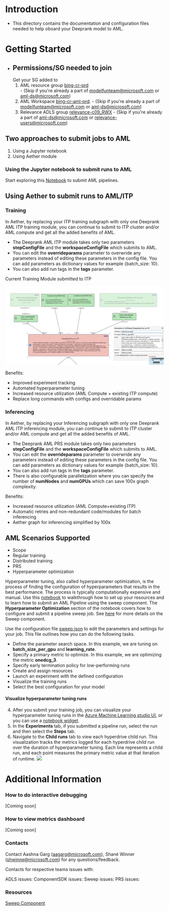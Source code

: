 # Introduction
- This directory contains the documentation and configuration files needed to help oboard your Deeprank model to AML. 
 
# Getting Started

- ## Permissions/SG needed to join
     Get your SG added to 
     1. AML resource group [bing-cr-prd](https://ms.portal.azure.com/#@72f988bf-86f1-41af-91ab-2d7cd011db47/resource/subscriptions/6560575d-fa06-4e7d-95fb-f962e74efd7a/resourceGroups/bing-cr-prd/overview)  
       - (Skip if you're already a part of modelfunteam@microsoft.com or aml-ds@microsoft.com)
     2. AML Workspace [bing-cr-aml-prd](https://ms.portal.azure.com/#@72f988bf-86f1-41af-91ab-2d7cd011db47/resource/subscriptions/6560575d-fa06-4e7d-95fb-f962e74efd7a/resourceGroups/bing-cr-prd/providers/Microsoft.MachineLearningServices/workspaces/bing-cr-aml-prd/overview).
       - (Skip if you're already a part of modelfunteam@microsoft.com or aml-ds@microsoft.com)
     3. Relevance ADLS group [relevance-c09_RWX](https://ms.portal.azure.com/#blade/Microsoft_AAD_IAM/GroupDetailsMenuBlade/Overview/groupId/eb2a3428-71c0-4751-9194-715007f36d74)
       - (Skip if you're already a part of aml-ds@microsoft.com or relevance-users@microsoft.com)

## Two approaches to submit jobs to AML
1. Using a Jupyter notebook
2. Using Aether module


### Using the Jupyter notebook to submit runs to AML
Start exploring this [Notebook](https://msasg.visualstudio.com/Bing_and_IPG/_git/deeprank?path=%2Fdeeprank%2Fpagerec.ipynb&version=GBaagarg%2Franklm&_a=preview&anchor=getting-started) to submit AML pipelines.

## Using Aether to submit runs to AML/ITP 
### Training
In Aether, by replacing your ITP training subgraph with only one Deeprank AML ITP training module, you can continue to submit to ITP cluster and/or AML compute
and get all the added benefits of AML. 

- The Deeprank AML ITP module takes only two parameters **stepConfigFile** and the **workspaceConfigFile** which submits to AML.
- You can edit the **overrideparams** parameter to overwride any parameters instead of editing these parameters in the config file. You can add parameters
as dictionary values for example {batch_size: 10}. 
- You can also add run tags in the **tags** parameter.  

Current Training Module submitted to ITP 

![](trainingimage1.gif)

Benefits:
*	Improved experiment tracking 
*	Automated hyperparameter tuning
*	Increased resource utilization (AML Compute + existing ITP compute)
*	Replace long commands with configs and overridable params

### Inferencing 
In Aether, by replacing your Inferencing subgraph with only one Deeprank AML ITP inferencing module, you can continue to submit to ITP cluster and/or AML compute
and get all the added benefits of AML. 

- The Deeprank AML PRS module takes only two parameters **stepConfigFile** and the **workspaceConfigFile** which submits to AML.
- You can edit the **overrideparams** parameter to overwride any parameters instead of editing these parameters in the config file. You can add parameters
as dictionary values for example {batch_size: 10}. 
- You can also add run tags in the **tags** parameter.  
- There is also configurable parallelization where you can specify the number of **numNodes** and **numGPUs** which can save 100x graph complexity. 


Benefits:
*	Increased resource utilization (AML Compute+existing ITP)
*	Automatic retries and non-redundant code/modules for batch inferencing
*	Aether graph for inferencing simplified by 100x


## AML Scenarios Supported 

* Scope
* Regular training
* Distributed training
* PRS 
* Hyperparameter optimization

Hyperparameter tuning, also called hyperparameter optimization, is the process of finding the configuration of hyperparameters that results in the best performance. The process is typically computationally expensive and manual. Use this [notebook](https://msasg.visualstudio.com/Bing_and_IPG/_git/deeprank?path=%2Fdeeprank%2Fpagerec.ipynb&_a=preview) to walkthrough how to set up your resources and to learn how to submit an AML Pipeline using the sweep component. The **Hyperparameter Optimization** section of the notebook covers how to configure and submit a pipeline sweep job. See [here](https://componentsdk.azurewebsites.net/components/sweep_component.html) for more details on the Sweep component. 

Use the configuration file [sweep.json](https://msasg.visualstudio.com/Bing_and_IPG/_git/deeprank?path=%2Fdeeprank%2Faml_pipeline%2Fconfigs%2Fpipeline_params%2Fsweep.json) to edit the parameters and settings for your job. This file outlines how you can do the following tasks.  

  * Define the parameter search space. In this example, we are tuning on **batch_size_per_gpu** and **learning_rate**. 
  * Specify a primary metric to optimize. In this example, we are optimizing the metric **onedcg_3**. 
  * Specify early termination policy for low-performing runs
  * Create and assign resources
  * Launch an experiment with the defined configuration
  * Visualize the training runs
  * Select the best configuration for your model

#### Visualize hyperparameter tuning runs
4. After you submit your training job, you can visualize your hyperparameter tuning runs in the [Azure Machine Learning studio UI](ml.azure.com),
or you can use a [notebook widget](https://docs.microsoft.com/en-us/azure/machine-learning/how-to-tune-hyperparameters#notebook-widget).
5. In the **Experiments** tab, if you submitted a pipeline run, select the run and then select the **Steps** tab. 
6. Navigate to the **Child runs** tab to view each hyperdrive child run. This visualization tracks the metrics logged for each hyperdrive child run over 
  the duration of hyperparameter tuning. Each line represents a child run, and each point measures the primary metric value at that iteration of runtime. 
  ![](webxtsweep.gif)


# Additional Information

### How to do interactive debugging
[Coming soon]
### How to view metrics dashboard
[Coming soon]

### Contacts
Contact Aashna Garg (aagarg@microsoft.com), Shané Winner (shwinne@microsoft.com) for any questions/feedback.

Contacts for respective teams issues with: 

ADLS issues:
ComponentSDK issues:
Sweep issues:
PRS issues:

### Resources 
[Sweep Component](https://componentsdk.azurewebsites.net/components/sweep_component.html)

